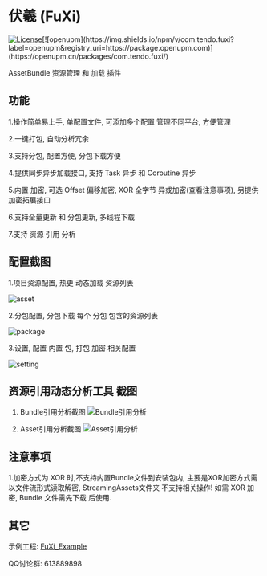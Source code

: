 # 伏羲 (FuXi) 

[![License](https://img.shields.io/github/license/mistletoeKANO/fuxi)]([https://github.com/tuyoogame/YooAsset/blob/master/LICENSE](https://github.com/mistletoeKANO/fuxi-example/blob/main/LICENSE))[![openupm](https://img.shields.io/npm/v/com.tendo.fuxi?label=openupm&registry_uri=https://package.openupm.com)](https://openupm.cn/packages/com.tendo.fuxi/)

AssetBundle 资源管理 和 加载 插件

## 功能 
1.操作简单易上手, 单配置文件, 可添加多个配置 管理不同平台, 方便管理

2.一键打包, 自动分析冗余

3.支持分包, 配置方便, 分包下载方便

4.提供同步异步加载接口, 支持 Task 异步 和 Coroutine 异步

5.内置 加密, 可选 Offset 偏移加密, XOR 全字节 异或加密(查看注意事项), 另提供 加密拓展接口

6.支持全量更新 和 分包更新, 多线程下载

7.支持 资源 引用 分析

## 配置截图

1.项目资源配置, 热更 动态加载 资源列表

![asset](https://user-images.githubusercontent.com/33541704/173237430-d204dbb2-2ff6-441b-b28b-126b09cf3ce5.png)

2.分包配置, 分包下载 每个 分包 包含的资源列表

![package](https://user-images.githubusercontent.com/33541704/173237445-e6782f72-926e-4f22-b5fc-c6271f25099f.png)

3.设置, 配置 内置 包, 打包 加密 相关配置

![setting](https://user-images.githubusercontent.com/33541704/173237455-789474a5-58a4-40b7-af7e-7df389052b35.png)

## 资源引用动态分析工具 截图

1. Bundle引用分析截图
![Bundle引用分析](https://user-images.githubusercontent.com/33541704/175015909-124be746-de0c-4da0-9ba9-a9f1dcb6f0e5.png)

2. Asset引用分析截图
![Asset引用分析](https://user-images.githubusercontent.com/33541704/175016039-cfa83c2a-4e2f-4b4f-aaf3-64121d0e31be.png)


## 注意事项

1.加密方式为 XOR 时,不支持内置Bundle文件到安装包内, 主要是XOR加密方式需以文件流形式读取解密, StreamingAssets文件夹 不支持相关操作! 如需 XOR 加密, Bundle 文件需先下载 后使用.

## 其它
示例工程: [FuXi_Example](https://github.com/mistletoeKANO/fuxi-example)

QQ讨论群: 613889898

